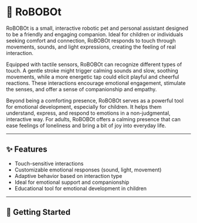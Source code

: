 # 🤖 RoBOBOt

RoBOBOt is a small, interactive robotic pet and personal assistant designed to be a friendly and engaging companion. Ideal for children or individuals seeking comfort and connection, RoBOBOt responds to touch through movements, sounds, and light expressions, creating the feeling of real interaction.

Equipped with tactile sensors, RoBOBOt can recognize different types of touch. A gentle stroke might trigger calming sounds and slow, soothing movements, while a more energetic tap could elicit playful and cheerful reactions. These interactions encourage emotional engagement, stimulate the senses, and offer a sense of companionship and empathy.

Beyond being a comforting presence, RoBOBOt serves as a powerful tool for emotional development, especially for children. It helps them understand, express, and respond to emotions in a non-judgmental, interactive way. For adults, RoBOBOt offers a calming presence that can ease feelings of loneliness and bring a bit of joy into everyday life.

---

## ✨ Features

- Touch-sensitive interactions
- Customizable emotional responses (sound, light, movement)
- Adaptive behavior based on interaction type
- Ideal for emotional support and companionship
- Educational tool for emotional development in children

---

## 🚀 Getting Started

```bash

